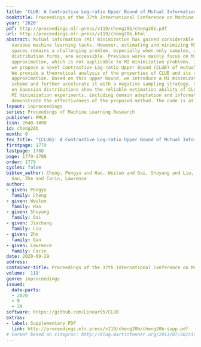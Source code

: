 ```yaml
---
title: 'CLUB: A Contrastive Log-ratio Upper Bound of Mutual Information'
booktitle: Proceedings of the 37th International Conference on Machine Learning
year: '2020'
pdf: http://proceedings.mlr.press/v119/cheng20b/cheng20b.pdf
url: http://proceedings.mlr.press/v119/cheng20b.html
abstract: Mutual information (MI) minimization has gained considerable interests in
  various machine learning tasks. However, estimating and minimizing MI in high-dimensional
  spaces remains a challenging problem, especially when only samples, rather than
  distribution forms, are accessible. Previous works mainly focus on MI lower bound
  approximation, which is not applicable to MI minimization problems. In this paper,
  we propose a novel Contrastive Log-ratio Upper Bound (CLUB) of mutual information.
  We provide a theoretical analysis of the properties of CLUB and its variational
  approximation. Based on this upper bound, we introduce a MI minimization training
  scheme and further accelerate it with a negative sampling strategy. Simulation studies
  on Gaussian distributions show the reliable estimation ability of CLUB. Real-world
  MI minimization experiments, including domain adaptation and information bottleneck,
  demonstrate the effectiveness of the proposed method. The code is at https://github.com/Linear95/CLUB.
layout: inproceedings
series: Proceedings of Machine Learning Research
publisher: PMLR
issn: 2640-3498
id: cheng20b
month: 0
tex_title: "{CLUB}: A Contrastive Log-ratio Upper Bound of Mutual Information"
firstpage: 1779
lastpage: 1788
page: 1779-1788
order: 1779
cycles: false
bibtex_author: Cheng, Pengyu and Hao, Weituo and Dai, Shuyang and Liu, Jiachang and
  Gan, Zhe and Carin, Lawrence
author:
- given: Pengyu
  family: Cheng
- given: Weituo
  family: Hao
- given: Shuyang
  family: Dai
- given: Jiachang
  family: Liu
- given: Zhe
  family: Gan
- given: Lawrence
  family: Carin
date: 2020-09-29
address: 
container-title: Proceedings of the 37th International Conference on Machine Learning
volume: '119'
genre: inproceedings
issued:
  date-parts:
  - 2020
  - 9
  - 29
software: https://github.com/Linear95/CLUB
extras:
- label: Supplementary PDF
  link: http://proceedings.mlr.press/v119/cheng20b/cheng20b-supp.pdf
# Format based on citeproc: http://blog.martinfenner.org/2013/07/30/citeproc-yaml-for-bibliographies/
---
```

